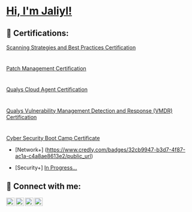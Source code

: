 <h1><a href="https://www.linkedin.com/in/jaliyl-parham">Hi, I'm Jaliyl!</a> </h1>
   

<h2>📜 Certifications:</h2> 
<a href="https://github.com/jaliyl/jaliyl/blob/main/Scanning%20Strategies%20and%20Best%20Practices%20Cert.pdf">Scanning Strategies and Best Practices Certification</a>
<h1></h1>
<a href="https://github.com/jaliyl/jaliyl/blob/main/Patch%20Management%20Certification.pdf">Patch Management Certification</a>
<h1></h1>
<a href="https://github.com/jaliyl/jaliyl/blob/main/Cloud%20Agent%20Certification.pdf">Qualys Cloud Agent Certification</a>
<h1></h1>
 <a href="https://github.com/jaliyl/jaliyl/blob/main/VMDR%20Certification.pdf">Qualys Vulnerability Management Detection and Response (VMDR) Certification</a>
<h1></h1>
<a href="https://github.com/jaliyl/jaliyl/blob/main/University%20of%20South%20Florida%20Cyber%20Security%20Boot%20Camp%20Certficate.pdf">Cyber Security Boot Camp Certificate</a>

  - [Network+] (https://www.credly.com/badges/32cb9947-b3d7-4f87-ac1a-c4a8ae8613e2/public_url) 

  - [Security+] [In Progress...](https://www.credly.com/earner/earned/badge/fc1776cc-e449-4175-812e-9c8783c16e07) 



     

<h2> 🤳 Connect with me:</h2> 

 

[<img align="left" alt="yourname | YouTube" width="22px" src="https://cdn.jsdelivr.net/npm/simple-icons@v3/icons/youtube.svg" />][youtube] 

[<img align="left" alt="yourname | Twitter" width="22px" src="https://cdn.jsdelivr.net/npm/simple-icons@v3/icons/twitter.svg" />][twitter] 

[<img align="left" alt="yourname | LinkedIn" width="22px" src="https://cdn.jsdelivr.net/npm/simple-icons@v3/icons/linkedin.svg" />][linkedin] 

[<img align="left" alt="yourname | Instagram" width="22px" src="https://cdn.jsdelivr.net/npm/simple-icons@v3/icons/instagram.svg" />][instagram] 

 

[twitter]: https://twitter.com/ 

[youtube]: https://www.youtube.com/c/ 

[instagram]: https://www.instagram.com/ 

[linkedin]: https://www.linkedin.com/in/jaliyl-parham/ 
